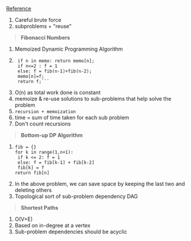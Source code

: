 [Reference](https://www.youtube.com/watch?v=OQ5jsbhAv_M&list=PLUl4u3cNGP61Oq3tWYp6V_F-5jb5L2iHb&index=19)

1. Careful brute force
2. subproblems + "reuse"

> **Fibonacci Numbers**
1. Memoized Dynamic Programming Algorithm
2. ```fib(n)
    if n in memo: return memo[n];
    if n<=2 : f = 1
    else: f = fib(n-1)+fib(n-2);
    memo[n]=f;
    return f;```
3. O(n) as total work done is constant
4. memoize & re-use solutions to sub-problems that help solve the problem
5. `recursion + memoization`
6. time = sum of time taken for each sub problem
7. Don't count recursions

> **Bottom-up DP Algorithm**
1. ```
   fib = {}
   for k in range(1,n+1):
    if k <= 2: f = 1
    else: f = fib[k-1] + fib[k-2]
    fib[k] = f
   return fib[n]
   ```
2. In the above problem, we can save space by keeping the last two and deleting others 
2. Topological sort of sub-problem dependency DAG

> **Shortest Paths**
1. O(V+E)
2. Based on in-degree at a vertex
3. Sub-problem dependencies should be acyclic
